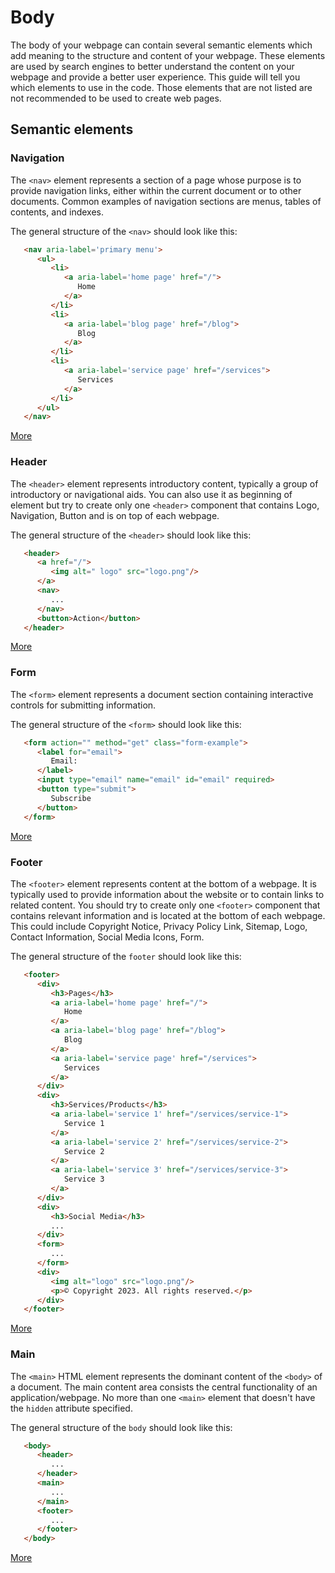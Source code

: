 # Body

The body of your webpage can contain several semantic elements which add meaning to the structure and content of your webpage. These elements are used by search engines to better understand the content on your webpage and provide a better user experience. This guide will tell you which elements to use in the code.  Those elements that are not listed are not recommended to be used to create web pages.

## Semantic elements

<a name="navigation"></a>

### Navigation

The `<nav>` element represents a section of a page whose purpose is to provide navigation links, either within the current document or to other documents. Common examples of navigation sections are menus, tables of contents, and indexes.

The general structure of the `<nav>` should look like this:
```html
   <nav aria-label='primary menu'>
      <ul>
         <li>
            <a aria-label='home page' href="/">
               Home
            </a>
         </li>
         <li>
            <a aria-label='blog page' href="/blog">
               Blog
            </a>
         </li>
         <li>
            <a aria-label='service page' href="/services">
               Services
            </a>
         </li>
      </ul>
   </nav>
```

[More](https://developer.mozilla.org/en-US/docs/Web/HTML/Element/nav "link")

<a name="header"></a>

### Header

The `<header>` element represents introductory content, typically a group of introductory or navigational aids. You can also use it as beginning of element but try to create only one `<header>` component that contains Logo, Navigation, Button and is on top of each webpage.

The general structure of the `<header>` should look like this:
```html
   <header>
      <a href="/">
         <img alt=" logo" src="logo.png"/>
      </a>
      <nav>
         ...
      </nav>
      <button>Action</button>
   </header>
```

[More](https://developer.mozilla.org/en-US/docs/Web/HTML/Element/header "link")

<a name="form"></a>

### Form

The `<form>` element represents a document section containing interactive controls for submitting information. 

The general structure of the `<form>` should look like this:
```html
   <form action="" method="get" class="form-example">
      <label for="email">
         Email: 
      </label>
      <input type="email" name="email" id="email" required>
      <button type="submit">
         Subscribe
      </button>
   </form>
```

[More](https://developer.mozilla.org/en-US/docs/Web/HTML/Element/form "link")

<a name="footer"></a>

### Footer

The `<footer>` element represents content at the bottom of a webpage. It is typically used to provide information about the website or to contain links to related content. You should try to create only one `<footer>` component that contains relevant information and is located at the bottom of each webpage. This could include Copyright Notice, Privacy Policy Link, Sitemap, Logo, Contact Information, Social Media Icons, Form.

The general structure of the `footer` should look like this:
```html
   <footer>
      <div>
         <h3>Pages</h3>
         <a aria-label='home page' href="/">
            Home
         </a>
         <a aria-label='blog page' href="/blog">
            Blog
         </a>
         <a aria-label='service page' href="/services">
            Services
         </a>
      </div>
      <div>
         <h3>Services/Products</h3>
         <a aria-label='service 1' href="/services/service-1">
            Service 1
         </a>
         <a aria-label='service 2' href="/services/service-2">
            Service 2
         </a>
         <a aria-label='service 3' href="/services/service-3">
            Service 3
         </a>
      </div>
      <div>
         <h3>Social Media</h3>
         ...
      </div>
      <form>
         ...
      </form>
      <div>
         <img alt="logo" src="logo.png"/>
         <p>© Copyright 2023. All rights reserved.</p>
      </div>
   </footer>
```

[More](https://developer.mozilla.org/en-US/docs/Web/HTML/Element/footer "link")

<a name="main"></a>

### Main

The `<main>` HTML element represents the dominant content of the `<body>` of a document. The main content area consists the central functionality of an application/webpage. No more than one `<main>` element that doesn't have the `hidden` attribute specified.

The general structure of the `body` should look like this:
```html
   <body>
      <header>
         ...
      </header>
      <main>
         ...
      </main>
      <footer>
         ...
      </footer>
   </body>
```

[More](https://developer.mozilla.org/en-US/docs/Web/HTML/Element/main "link")
